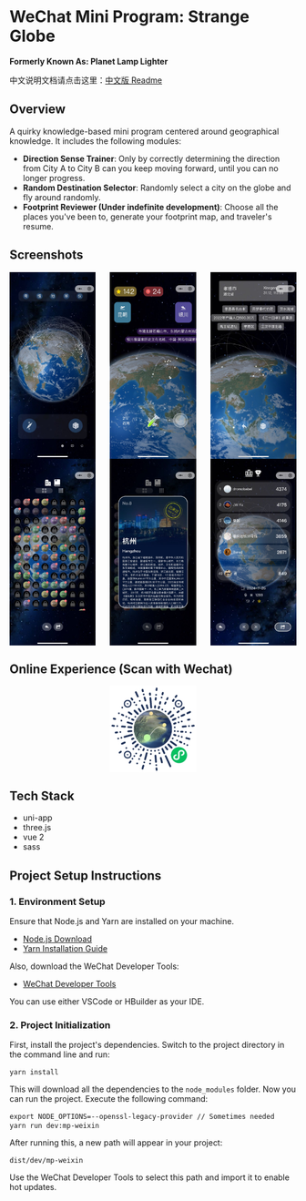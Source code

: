 # WeChat Mini Program: Strange Globe

**Formerly Known As: Planet Lamp Lighter**

中文说明文档请点击这里：[中文版 Readme](./README_CN.md)

## Overview

A quirky knowledge-based mini program centered around geographical knowledge. It includes the following modules:
* **Direction Sense Trainer**: Only by correctly determining the direction from City A to City B can you keep moving forward, until you can no longer progress.
* **Random Destination Selector**: Randomly select a city on the globe and fly around randomly.
* **Footprint Reviewer (Under indefinite development)**: Choose all the places you've been to, generate your footprint map, and traveler's resume.

## Screenshots

<div style="display: flex; justify-content: space-between;flex-wrap: nowrap">
<img src="./public/screenshot01.jpg" alt="Image 1" style="width: 30%; height: auto; display: inline-block;">
<img src="./public/screenshot02.jpg" alt="Image 2" style="width: 30%; height: auto; display: inline-block;">
<img src="./public/screenshot03.jpg" alt="Image 3" style="width: 30%; height: auto; display: inline-block;">
</div>

<div style="display: flex; justify-content: space-between;flex-wrap: nowrap">
<img src="./public/screenshot04.jpg" alt="Image 4" style="width: 30%; height: auto; display: inline-block;">
<img src="./public/screenshot05.jpg" alt="Image 5" style="width: 30%; height: auto; display: inline-block;">
<img src="./public/screenshot06.jpg" alt="Image 6" style="width: 30%; height: auto; display: inline-block;">
</div>

## Online Experience  (Scan with Wechat)

<div style="display: flex; justify-content: center;flex-wrap: nowrap">
<img src="./public/xcx.jpg" alt="QR Code" style="width: 30%; height: auto; display: inline-block;">
</div>

## Tech Stack

* uni-app
* three.js
* vue 2
* sass

## Project Setup Instructions

### 1. Environment Setup

Ensure that Node.js and Yarn are installed on your machine.

- [Node.js Download](http://nodejs.cn/download/)
- [Yarn Installation Guide](https://yarn.bootcss.com/docs/install/#mac-stable)

Also, download the WeChat Developer Tools:

- [WeChat Developer Tools](https://developers.weixin.qq.com/miniprogram/dev/devtools/download.html)

You can use either VSCode or HBuilder as your IDE.

### 2. Project Initialization

First, install the project's dependencies. Switch to the project directory in the command line and run:

```
yarn install
```

This will download all the dependencies to the `node_modules` folder. Now you can run the project. Execute the following command:

```
export NODE_OPTIONS=--openssl-legacy-provider // Sometimes needed
yarn run dev:mp-weixin
```

After running this, a new path will appear in your project:

```
dist/dev/mp-weixin
```

Use the WeChat Developer Tools to select this path and import it to enable hot updates.